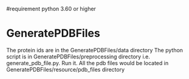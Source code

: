 #requirement python 3.60 or higher

# GeneratePDBFiles
The protein ids are in the GeneratePDBFiles/data directory
The python script is in GeneratePDBFiles/preprocessing directory i.e. generate_pdb_file.py. Run it.
All the pdb files would be located in GeneratePDBFiles/resource/pdb_files directory
